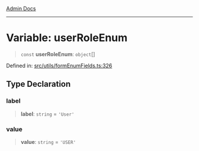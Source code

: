 [Admin Docs](/)

***

# Variable: userRoleEnum

> `const` **userRoleEnum**: `object`[]

Defined in: [src/utils/formEnumFields.ts:326](https://github.com/PalisadoesFoundation/talawa-admin/blob/main/src/utils/formEnumFields.ts#L326)

## Type Declaration

### label

> **label**: `string` = `'User'`

### value

> **value**: `string` = `'USER'`

